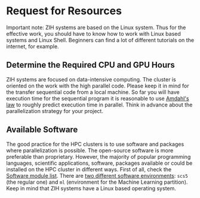 # Request for Resources

Important note: ZIH systems are based on the Linux system. Thus for the effective work, you should
have to know how to work with Linux based systems and Linux Shell. Beginners can find a lot of
different tutorials on the internet, for example.

## Determine the Required CPU and GPU Hours

ZIH systems are focused on data-intensive computing. The cluster is oriented on the work with the
high parallel code. Please keep it in mind for the transfer sequential code from a local machine.
So far you will have execution time for the sequential program it is reasonable to use
[Amdahl's law][1] to roughly predict execution time in parallel. Think in advance about the
parallelization strategy for your project.

## Available Software

The good practice for the HPC clusters is to use software and packages where parallelization is
possible. The open-source software is more preferable than proprietary. However, the majority of
popular programming languages, scientific applications, software, packages available or could be
installed on the HPC cluster in different ways. First of all, check the [Software module list][2].
There are [two different software environments](../software/modules.md): `scs5` (the regular one)
and `ml` (environment for the Machine Learning partition). Keep in mind that ZIH systems have a
Linux based operating system.

[1]: https://en.wikipedia.org/wiki/Amdahl%27s_law
[2]: https://gauss-allianz.de/de/application?organizations%5B0%5D=1200
